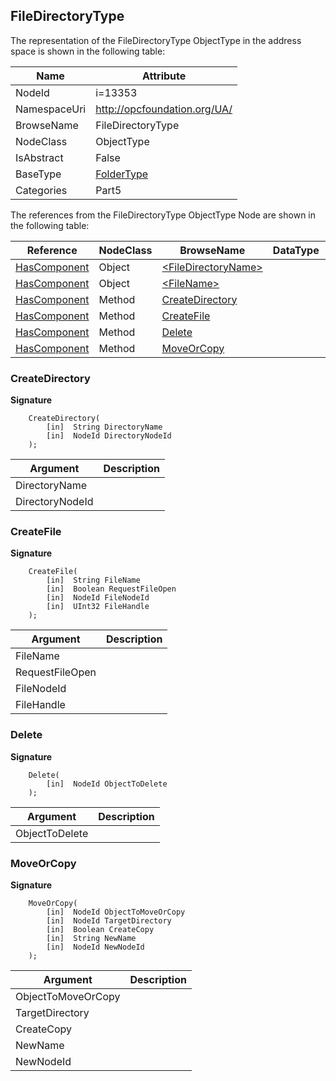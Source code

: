 <!-- objecttype -->
## FileDirectoryType
  
<!-- end of text -->
The representation of the FileDirectoryType ObjectType in the address space is shown in the following table:  

|Name|Attribute|
|---|---|
|NodeId|i=13353|
|NamespaceUri|http://opcfoundation.org/UA/|
|BrowseName|FileDirectoryType|
|NodeClass|ObjectType|
|IsAbstract|False|
|BaseType|[FolderType](../../../Part5/ObjectTypes/FolderType/readme.md)|
|Categories|Part5|

The references from the FileDirectoryType ObjectType Node are shown in the following table:  

|Reference|NodeClass|BrowseName|DataType|TypeDefinition|ModellingRule|
|---|---|---|---|---|---|
|[HasComponent](../../../Part3/ReferenceTypes/HasComponent/readme.md)|Object|[&lt;FileDirectoryName&gt;](#&lt;FileDirectoryName&gt;)||[FileDirectoryType](../../Part5/ObjectTypes/FileDirectoryType/readme.md)|[OptionalPlaceholder](../../Objects/OptionalPlaceholder/readme.md)|
|[HasComponent](../../../Part3/ReferenceTypes/HasComponent/readme.md)|Object|[&lt;FileName&gt;](#&lt;FileName&gt;)||[FileType](../../Part5/ObjectTypes/FileType/readme.md)|[OptionalPlaceholder](../../Objects/OptionalPlaceholder/readme.md)|
|[HasComponent](../../../Part3/ReferenceTypes/HasComponent/readme.md)|Method|[CreateDirectory](#CreateDirectory)|||[Mandatory](../../Objects/Mandatory/readme.md)|
|[HasComponent](../../../Part3/ReferenceTypes/HasComponent/readme.md)|Method|[CreateFile](#CreateFile)|||[Mandatory](../../Objects/Mandatory/readme.md)|
|[HasComponent](../../../Part3/ReferenceTypes/HasComponent/readme.md)|Method|[Delete](#Delete)|||[Mandatory](../../Objects/Mandatory/readme.md)|
|[HasComponent](../../../Part3/ReferenceTypes/HasComponent/readme.md)|Method|[MoveOrCopy](#MoveOrCopy)|||[Mandatory](../../Objects/Mandatory/readme.md)|

### <a name="CreateDirectory"></a>CreateDirectory
  
**Signature**
```
    CreateDirectory(
        [in]  String DirectoryName
        [in]  NodeId DirectoryNodeId
    );
```

|Argument|Description|
|---|---|
|DirectoryName||
|DirectoryNodeId||

### <a name="CreateFile"></a>CreateFile
  
**Signature**
```
    CreateFile(
        [in]  String FileName
        [in]  Boolean RequestFileOpen
        [in]  NodeId FileNodeId
        [in]  UInt32 FileHandle
    );
```

|Argument|Description|
|---|---|
|FileName||
|RequestFileOpen||
|FileNodeId||
|FileHandle||

### <a name="Delete"></a>Delete
  
**Signature**
```
    Delete(
        [in]  NodeId ObjectToDelete
    );
```

|Argument|Description|
|---|---|
|ObjectToDelete||

### <a name="MoveOrCopy"></a>MoveOrCopy
  
**Signature**
```
    MoveOrCopy(
        [in]  NodeId ObjectToMoveOrCopy
        [in]  NodeId TargetDirectory
        [in]  Boolean CreateCopy
        [in]  String NewName
        [in]  NodeId NewNodeId
    );
```

|Argument|Description|
|---|---|
|ObjectToMoveOrCopy||
|TargetDirectory||
|CreateCopy||
|NewName||
|NewNodeId||



